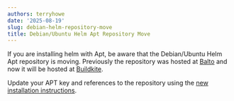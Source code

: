 ```yaml
---
authors: terryhowe
date: '2025-08-19'
slug: debian-helm-repository-move
title: Debian/Ubuntu Helm Apt Repository Move
---
```



If you are installing helm with Apt, be aware that the Debian/Ubuntu Helm Apt repository is moving.
Previously the repository was hosted at [Balto](https://helm.baltorepo.com/) and
now it will be hosted at [Buildkite](https://buildkite.com/).

Update your APT key and references to the repository using the [new installation instructions](https://helm.sh/docs/intro/install/#from-apt-debianubuntu).
